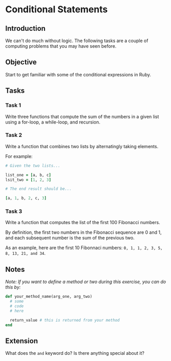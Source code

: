 # Conditional Statements


## Introduction

We can't do much without logic. The following tasks are a couple of computing problems that you may have seen before.


## Objective

Start to get familiar with some of the conditional expressions in Ruby.


## Tasks


### Task 1

Write three functions that compute the sum of the numbers in a given list using a for-loop, a while-loop, and recursion.


### Task 2

Write a function that combines two lists by alternatingly taking elements.

For example:

```ruby
# Given the two lists...

list_one = [a, b, c]
lsit_two = [1, 2, 3]

# The end result should be...

[a, 1, b, 2, c, 3]
```


### Task 3

Write a function that computes the list of the first 100 Fibonacci numbers.

By definition, the first two numbers in the Fibonacci sequence are 0 and 1, and each subsequent number is the sum of the previous two.

As an example, here are the first 10 Fibonnaci numbers: `0, 1, 1, 2, 3, 5, 8, 13, 21, and 34`.


## Notes

_Note: If you want to define a method or two during this exercise, you can do this by:_

```ruby
def your_method_name(arg_one, arg_two)
  # some
  # code
  # here

  return_value # this is returned from your method
end
```


## Extension

What does the `and` keyword do? Is there anything special about it?
